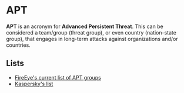 # APT

**APT** is an acronym for **Advanced Persistent Threat**. This can be considered a team/group (threat group), or even country (nation-state group), that engages in long-term attacks against organizations and/or countries.

## Lists

- [FireEye's current list of APT groups](https://www.mandiant.com/resources/insights/apt-groups)
- [Kaspersky's list](https://apt.securelist.com/)
